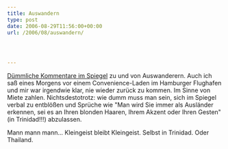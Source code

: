```yaml
---
title: Auswandern
type: post
date: 2006-08-29T11:56:00+00:00
url: /2006/08/auswandern/




---
```

[Dümmliche Kommentare im Spiegel][1] zu und von Auswanderern. Auch ich saß eines Morgens vor einem Convenience-Laden im Hamburger Flughafen und mir war irgendwie klar, nie wieder zurück zu kommen. Im Sinne von Miete zahlen. Nichtsdestotrotz: wie dumm muss man sein, sich im Spiegel verbal zu entblößen und Sprüche wie "Man wird Sie immer als Ausländer erkennen, sei es an Ihren blonden Haaren, Ihrem Akzent oder Ihren Gesten" (in Trinidad!!!) abzulassen.

Mann mann mann... Kleingeist bleibt Kleingeist. Selbst in Trinidad. Oder Thailand.

 [1]: http://www.spiegel.de/wirtschaft/0,1518,433589,00.html
